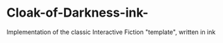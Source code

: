 # Cloak-of-Darkness-ink-
Implementation of the classic Interactive Fiction "template", written in ink

